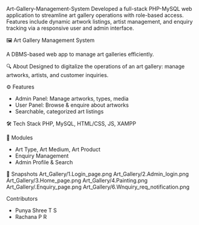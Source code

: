 Art-Gallery-Management-System
Developed a full-stack PHP-MySQL web application to streamline art gallery operations with role-based access. Features include dynamic artwork listings, artist management, and enquiry tracking via a responsive user and admin interface.

🖼️ Art Gallery Management System

A DBMS-based web app to manage art galleries efficiently.

🔍 About
Designed to digitalize the operations of an art gallery: manage artworks, artists, and customer inquiries.

⚙️ Features
- Admin Panel: Manage artworks, types, media
- User Panel: Browse & enquire about artworks
- Searchable, categorized art listings

🛠 Tech Stack
PHP, MySQL, HTML/CSS, JS, XAMPP

🎨 Modules
- Art Type, Art Medium, Art Product
- Enquiry Management
- Admin Profile & Search

📸 Snapshots
Art_Gallery/1.Login_page.png
Art_Gallery/2.Admin_login.png
Art_Gallery/3.Home_page.png
Art_Gallery/4.Painting.png
Art_Gallery/.Enquiry_page.png
Art_Gallery/6.Wnquiry_req_notification.png

Contributors
- Punya Shree T S
- Rachana P R

